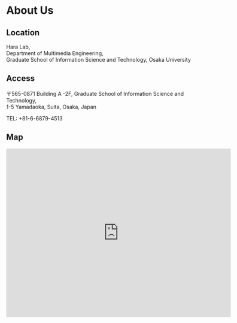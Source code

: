 # About Us

## Location
Hara Lab,
<br>
Department of Multimedia Engineering,
<br>
Graduate School of Information Science and Technology,
Osaka University

## Access
〒565-0871
Building A -2F, Graduate School of Information Science and Technology, 
<br>
1-5 Yamadaoka, Suita, Osaka, Japan

TEL: +81-6-6879-4513

## Map
<iframe src="https://www.google.com/maps/embed?pb=!1m18!1m12!1m3!1d11928.308596729636!2d135.51422030111357!3d34.81742225683201!2m3!1f0!2f0!3f0!3m2!1i1024!2i768!4f13.1!3m3!1m2!1s0x6000fb60db96a653%3A0x48238ab21a5a9975!2sGraduate%20School%20of%20Information%20Science%20and%20Technology%2C%20Osaka%20University!5e0!3m2!1sen!2sjp!4v1608611303609!5m2!1sen!2sjp" width="600" height="450" frameborder="0" style="border:0;" allowfullscreen="" aria-hidden="false" tabindex="0"></iframe>
